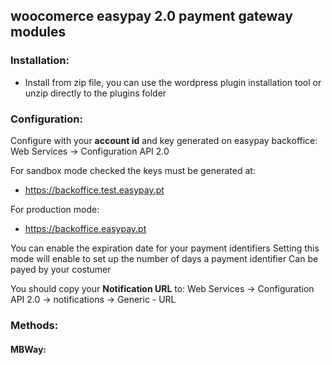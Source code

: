 ## woocomerce easypay 2.0 payment gateway modules

### Installation:
- Install from zip file, you can use the wordpress plugin
installation tool or unzip directly to the plugins folder

### Configuration:

Configure with your **account id** and key generated on easypay backoffice:
Web Services -> Configuration API 2.0
    
For sandbox mode checked the keys must be generated at:
- https://backoffice.test.easypay.pt

For production mode:
-  https://backoffice.easypay.pt
        
You can enable the expiration date for your payment identifiers
Setting this mode will enable to set up the number of days a payment identifier 
Can be payed by your costumer
    
You should copy your **Notification URL** to:
    Web Services -> Configuration API 2.0 -> notifications -> Generic - URL

### Methods:

#### MBWay:

